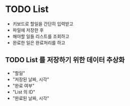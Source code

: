 # TODO List
* 키보드로 할일을 간단히 입력받고
* 파일에 저장한 후
* 해야할 일들 리스트를 조회하고
* 완료한 일은 완료처리를 하고

## TODO List 를 저장하기 위한 데이터 추상화
* "할일"
* "저장된 날짜, 시각"
* "완료 여부"
* "List 의 ID"
* "완료된 날짜, 시각"